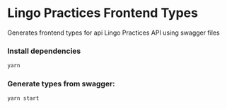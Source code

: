 # Lingo Practices Frontend Types

Generates frontend types for api Lingo Practices API using swagger files

### Install dependencies

```sh
yarn
```

### Generate types from swagger:

```sh
yarn start
```